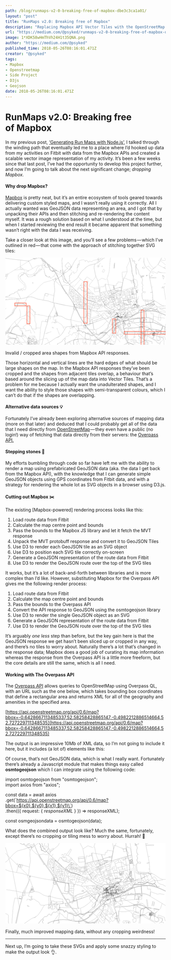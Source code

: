 ```yaml
---
path: /blog/runmaps-v2-0-breaking-free-of-mapbox-dbe3c3ca1a01/
layout: "post"
title: "RunMaps v2.0: Breaking free of Mapbox"
description: "Replacing Mapbox API Vector Tiles with the OpenStreetMap Overpass API, for fun, profit and better output rendering."
url: "https://medium.com/@psyked/runmaps-v2-0-breaking-free-of-mapbox-dbe3c3ca1a01"
image: 1*XDK58wHmThVh24H1t35QNA.png
author: "https://medium.com/@psyked"
published_time: 2018-05-26T08:16:01.471Z
creator: "@psyked"
tags:
- Mapbox
- Openstreetmap
- Side Project
- D3js
- Geojson
date: 2018-05-26T08:16:01.471Z
---
```


# RunMaps v2.0: Breaking free of Mapbox

In my previous post, [‘Generating Run Maps with Node.js’](https://medium.com/@psyked/generating-run-maps-with-node-js-52738014d3dc), I talked through the winding path that eventually led me to a place where I’d hooked up data from my activities on Fitbit with data from the Mapbox APIs and created a scalable vector image representation of my activity. It’s been a few weeks since that last post, I’ve had the opportunity to develop this project further, and now I’m going to talk about the next significant change; _dropping Mapbox._

#### Why drop Mapbox?

[Mapbox](https://www.mapbox.com/) is pretty neat, but it’s an entire ecosystem of tools geared towards delivering custom styled maps, and I wasn’t really using it correctly. All I actually wanted was GeoJSON data representing an area, and I got that by unpacking their APIs and then stitching and re-rendering the content myself. It was a rough solution based on what I understood at the time, but when I started reviewing the end result it became apparent that something wasn’t right with the data I was receiving.

Take a closer look at this image, and you’ll see a few problems — which I’ve outlined in red — that come with the approach of stitching together SVG tiles:

![](1*XDK58wHmThVh24H1t35QNA.png)

Invalid / cropped area shapes from Mapbox API responses.

Those horizontal and vertical lines are the hard edges of what should be large shapes on the map. In the Mapbox API responses they’ve been cropped and the shapes from adjacent tiles overlap, a behaviour that’s based around the slicing up of the map data into Vector Tiles. That’s a problem for me because I actually want the unadulterated shapes, and I want the ability to style those shapes with semi-transparent colours, which I can’t do that if the shapes are overlapping.

#### Alternative data sources 💡

Fortunately I’ve already been exploring alternative sources of mapping data (more on that later) and deduced that I could probably get all of the data that I need directly from [OpenStreetMap](https://www.openstreetmap.org/) — they even have a public (no login!) way of fetching that data directly from their servers: the [Overpass API.](https://wiki.openstreetmap.org/wiki/Overpass_API)

#### Stepping stones 👟

My efforts bumbling through code so far have left me with the ability to render a map using prefabricated GeoJSON data (aka. the data I get back from the Mapbox API), with the knowledge that I can generate simple GeoJSON objects using GPS coordinates from Fitbit data, and with a strategy for rendering the whole lot as SVG objects in a browser using D3.js.

#### Cutting out Mapbox ✂️

The existing \[Mapbox-powered\] rendering process looks like this:

1.  Load route data from Fitbit
2.  Calculate the map centre point and bounds
3.  Pass the bounds to the Mapbox JS library and let it fetch the MVT response
4.  Unpack the MVT protobuff response and convert it to GeoJSON Tiles
5.  Use D3 to render each GeoJSON tile as an SVG object
6.  Use D3 to position each SVG tile correctly on-screen
7.  Generate a GeoJSON representation of the route data from Fitbit
8.  Use D3 to render the GeoJSON route over the top of the SVG tiles

It works, but it’s a lot of back-and-forth between libraries and is more complex than I’d like. However, substituting Mapbox for the Overpass API gives me the following render process:

1.  Load route data from Fitbit
2.  Calculate the map centre point and bounds
3.  Pass the bounds to the Overpass API
4.  Convert the API response to GeoJSON using the osmtogeojson library
5.  Use D3 to render the single GeoJSON object as an SVG
6.  Generate a GeoJSON representation of the route data from Fitbit
7.  Use D3 to render the GeoJSON route over the top of the SVG tiles

It’s arguably _one less_ step than before, but the key gain here is that the GeoJSON response we get hasn’t been sliced up or cropped in any way, and there’s no tiles to worry about. Naturally there’s a lot that’s changed in the response data; Mapbox does a good job of curating its map information whereas the response from the Overpass API is a little more freeform, but the core details are still the same, which is all I need.

#### Working with The Overpass API

The [Overpass API](https://wiki.openstreetmap.org/wiki/Overpass_API) allows queries to OpenStreetMap using Overpass QL, with an URL such as the one below, which takes bounding box coordinates that define a rectangular area and returns XML for all of the geography and amenities in the specified area.

[https://api.openstreetmap.org/api/0.6/map?bbox=-0.6428667113485337,52.58258428865147,-0.4982212886514664,52.727229711348535](https://api.openstreetmap.org/api/0.6/map?bbox=-0.6428667113485337,52.58258428865147,-0.4982212886514664,52.727229711348535)

The output is an impressive 10Mb of XML data, so I’m not going to include it here, but it includes (a lot of) elements like this:

<way id="250040917" visible="true" version="3" changeset="49132008" timestamp="2017-05-31T10:58:44Z" user="brianboru" uid="9065">  
  <nd ref="2565612416"/>  
  <nd ref="2565612409"/>  
  <nd ref="2565612404"/>  
  <nd ref="2565612402"/>  
  <nd ref="2565612400"/>  
  <nd ref="2565612399"/>  
  <nd ref="2565612397"/>  
  <nd ref="2565612395"/>  
  <nd ref="2565612394"/>  
  <nd ref="2565612392"/>  
  <nd ref="2565612391"/>  
  <nd ref="2565612390"/>  
  <nd ref="2565612388"/>  
  <nd ref="4880073434"/>  
  <tag k="highway" v="trunk_link"/>  
  <tag k="highways_england:area" v="6"/>  
  <tag k="oneway" v="yes"/>  
  <tag k="operator" v="Highways England"/>  
</way>

Of course, that’s not GeoJSON data, which is what I really want. Fortunately there’s already a Javascript module that makes things easy called **osmtogeojson** which I can integrate using the following code:

import osmtogeojson from "osmtogeojson";  
import axios from "axios";

const data = await axios  
  .get(\`https://api.openstreetmap.org/api/0.6/map?bbox=${x0},${y0},${x1},${y1}\`)  
  .then(({ request: { _responseXML_ } }) =\> responseXML);

const osmgeojsondata = osmtogeojson(data);

What does the combined output look like? Much the same, fortunately, except there’s no cropping or tiling mess to worry about. Hurrah! 🎉

![](1*TB_SVvse2S-qdgFHkrsDxA.png)

Finally, much improved mapping data, without any cropping weirdness!

---

Next up, I’m going to take these SVGs and apply some snazzy styling to make the output look 👌.